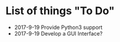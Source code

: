 # List of things "To Do"


* 2017-9-19 Provide Python3 support
* 2017-9-19 Develop a GUI Interface?

